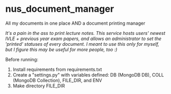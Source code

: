 # nus_document_manager
All my documents in one place AND a document printing manager

*It's a pain in the ass to print lecture notes. This service hosts users' newest IVLE + previous year exam papers, and allows an administrator to set the 'printed' statuses of every document. I meant to use this only for myself, but I figure this may be useful for more people, too :)*

Before running:

1. Install requirements from requirements.txt
2. Create a "settings.py" with variables defined: DB (MongoDB DB), COLL (MongoDB Collection), FILE_DIR, and ENV
3. Make directory FILE_DIR
